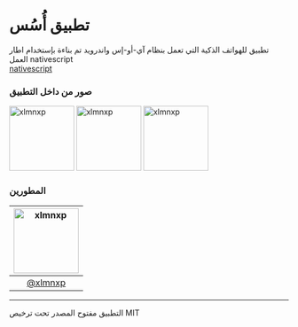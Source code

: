 # تطبيق أُسُس
تطبيق للهواتف الذكية التي تعمل بنظام آي-أو-إس واندرويد تم بناءة بإستخدام اطار العمل nativescript <br/>
[nativescript](https://github.com/NativeScript/NativeScript)

### صور من داخل التطبيق

<img alt="xlmnxp" src="https://raw.githubusercontent.com/aosus/MobileApplication/master/screenshots/1.png" width="117">
<img alt="xlmnxp" src="https://raw.githubusercontent.com/aosus/MobileApplication/master/screenshots/2.png" width="117">
<img alt="xlmnxp" src="https://raw.githubusercontent.com/aosus/MobileApplication/master/screenshots/3.png" width="117">

### المطورين
| [<img alt="xlmnxp" src="https://pbs.twimg.com/profile_images/931216929230151681/cvFlIoGd_400x400.jpg" width="117">](https://twitter.com/xlmnxp) |
| :----: |
| [@xlmnxp](https://twitter.com/xlmnxp) |


----
التطبيق مفتوح المصدر تحت ترخيص MIT